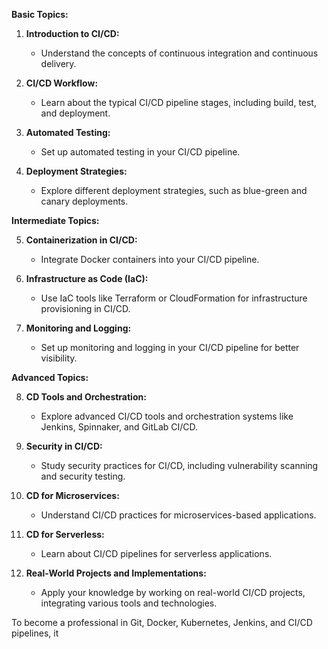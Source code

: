 **Basic Topics:**

1. **Introduction to CI/CD:**
    
    - Understand the concepts of continuous integration and continuous delivery.
2. **CI/CD Workflow:**
    
    - Learn about the typical CI/CD pipeline stages, including build, test, and deployment.
3. **Automated Testing:**
    
    - Set up automated testing in your CI/CD pipeline.
4. **Deployment Strategies:**
    
    - Explore different deployment strategies, such as blue-green and canary deployments.

**Intermediate Topics:**

5. **Containerization in CI/CD:**
    
    - Integrate Docker containers into your CI/CD pipeline.
6. **Infrastructure as Code (IaC):**
    
    - Use IaC tools like Terraform or CloudFormation for infrastructure provisioning in CI/CD.
7. **Monitoring and Logging:**
    
    - Set up monitoring and logging in your CI/CD pipeline for better visibility.

**Advanced Topics:**

8. **CD Tools and Orchestration:**
    
    - Explore advanced CI/CD tools and orchestration systems like Jenkins, Spinnaker, and GitLab CI/CD.
9. **Security in CI/CD:**
    
    - Study security practices for CI/CD, including vulnerability scanning and security testing.
10. **CD for Microservices:**
    
    - Understand CI/CD practices for microservices-based applications.
11. **CD for Serverless:**
    
    - Learn about CI/CD pipelines for serverless applications.
12. **Real-World Projects and Implementations:**
    
    - Apply your knowledge by working on real-world CI/CD projects, integrating various tools and technologies.

To become a professional in Git, Docker, Kubernetes, Jenkins, and CI/CD pipelines, it